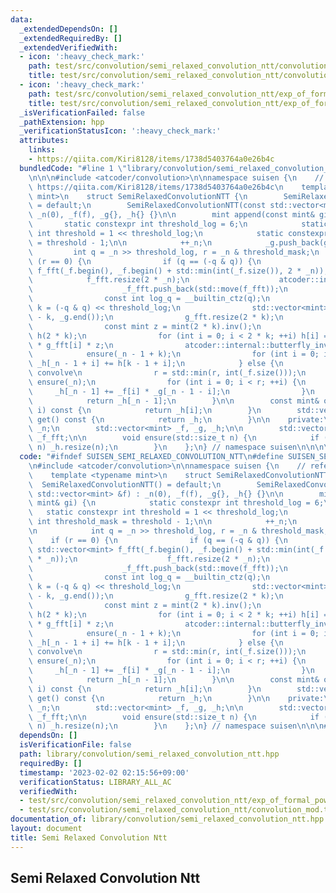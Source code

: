 ```yaml
---
data:
  _extendedDependsOn: []
  _extendedRequiredBy: []
  _extendedVerifiedWith:
  - icon: ':heavy_check_mark:'
    path: test/src/convolution/semi_relaxed_convolution_ntt/convolution_mod.test.cpp
    title: test/src/convolution/semi_relaxed_convolution_ntt/convolution_mod.test.cpp
  - icon: ':heavy_check_mark:'
    path: test/src/convolution/semi_relaxed_convolution_ntt/exp_of_formal_power_series.test.cpp
    title: test/src/convolution/semi_relaxed_convolution_ntt/exp_of_formal_power_series.test.cpp
  _isVerificationFailed: false
  _pathExtension: hpp
  _verificationStatusIcon: ':heavy_check_mark:'
  attributes:
    links:
    - https://qiita.com/Kiri8128/items/1738d5403764a0e26b4c
  bundledCode: "#line 1 \"library/convolution/semi_relaxed_convolution_ntt.hpp\"\n\
    \n\n\n#include <atcoder/convolution>\n\nnamespace suisen {\n    // reference:\
    \ https://qiita.com/Kiri8128/items/1738d5403764a0e26b4c\n    template <typename\
    \ mint>\n    struct SemiRelaxedConvolutionNTT {\n        SemiRelaxedConvolutionNTT()\
    \ = default;\n        SemiRelaxedConvolutionNTT(const std::vector<mint> &f) :\
    \ _n(0), _f(f), _g{}, _h{} {}\n\n        mint append(const mint& gi) {\n     \
    \       static constexpr int threshold_log = 6;\n            static constexpr\
    \ int threshold = 1 << threshold_log;\n            static constexpr int threshold_mask\
    \ = threshold - 1;\n\n            ++_n;\n            _g.push_back(gi);\n\n   \
    \         int q = _n >> threshold_log, r = _n & threshold_mask;\n            if\
    \ (r == 0) {\n                if (q == (-q & q)) {\n                    std::vector<mint>\
    \ f_fft(_f.begin(), _f.begin() + std::min(int(_f.size()), 2 * _n));\n        \
    \            f_fft.resize(2 * _n);\n                    atcoder::internal::butterfly(f_fft);\n\
    \                    _f_fft.push_back(std::move(f_fft));\n                }\n\
    \                const int log_q = __builtin_ctz(q);\n                const int\
    \ k = (-q & q) << threshold_log;\n                std::vector<mint> g_fft(_g.end()\
    \ - k, _g.end());\n                g_fft.resize(2 * k);\n                atcoder::internal::butterfly(g_fft);\n\
    \                const mint z = mint(2 * k).inv();\n                std::vector<mint>\
    \ h(2 * k);\n                for (int i = 0; i < 2 * k; ++i) h[i] = _f_fft[log_q][i]\
    \ * g_fft[i] * z;\n                atcoder::internal::butterfly_inv(h);\n    \
    \            ensure(_n - 1 + k);\n                for (int i = 0; i < k; ++i)\
    \ _h[_n - 1 + i] += h[k - 1 + i];\n            } else {\n                // naive\
    \ convolve\n                r = std::min(r, int(_f.size()));\n               \
    \ ensure(_n);\n                for (int i = 0; i < r; ++i) {\n               \
    \     _h[_n - 1] += _f[i] * _g[_n - 1 - i];\n                }\n            }\n\
    \            return _h[_n - 1];\n        }\n\n        const mint& operator[](int\
    \ i) const {\n            return _h[i];\n        }\n        std::vector<mint>\
    \ get() const {\n            return _h;\n        }\n\n    private:\n        int\
    \ _n;\n        std::vector<mint> _f, _g, _h;\n\n        std::vector<std::vector<mint>>\
    \ _f_fft;\n\n        void ensure(std::size_t n) {\n            if (_h.size() <\
    \ n) _h.resize(n);\n        }\n    };\n} // namespace suisen\n\n\n\n"
  code: "#ifndef SUISEN_SEMI_RELAXED_CONVOLUTION_NTT\n#define SUISEN_SEMI_RELAXED_CONVOLUTION_NTT\n\
    \n#include <atcoder/convolution>\n\nnamespace suisen {\n    // reference: https://qiita.com/Kiri8128/items/1738d5403764a0e26b4c\n\
    \    template <typename mint>\n    struct SemiRelaxedConvolutionNTT {\n      \
    \  SemiRelaxedConvolutionNTT() = default;\n        SemiRelaxedConvolutionNTT(const\
    \ std::vector<mint> &f) : _n(0), _f(f), _g{}, _h{} {}\n\n        mint append(const\
    \ mint& gi) {\n            static constexpr int threshold_log = 6;\n         \
    \   static constexpr int threshold = 1 << threshold_log;\n            static constexpr\
    \ int threshold_mask = threshold - 1;\n\n            ++_n;\n            _g.push_back(gi);\n\
    \n            int q = _n >> threshold_log, r = _n & threshold_mask;\n        \
    \    if (r == 0) {\n                if (q == (-q & q)) {\n                   \
    \ std::vector<mint> f_fft(_f.begin(), _f.begin() + std::min(int(_f.size()), 2\
    \ * _n));\n                    f_fft.resize(2 * _n);\n                    atcoder::internal::butterfly(f_fft);\n\
    \                    _f_fft.push_back(std::move(f_fft));\n                }\n\
    \                const int log_q = __builtin_ctz(q);\n                const int\
    \ k = (-q & q) << threshold_log;\n                std::vector<mint> g_fft(_g.end()\
    \ - k, _g.end());\n                g_fft.resize(2 * k);\n                atcoder::internal::butterfly(g_fft);\n\
    \                const mint z = mint(2 * k).inv();\n                std::vector<mint>\
    \ h(2 * k);\n                for (int i = 0; i < 2 * k; ++i) h[i] = _f_fft[log_q][i]\
    \ * g_fft[i] * z;\n                atcoder::internal::butterfly_inv(h);\n    \
    \            ensure(_n - 1 + k);\n                for (int i = 0; i < k; ++i)\
    \ _h[_n - 1 + i] += h[k - 1 + i];\n            } else {\n                // naive\
    \ convolve\n                r = std::min(r, int(_f.size()));\n               \
    \ ensure(_n);\n                for (int i = 0; i < r; ++i) {\n               \
    \     _h[_n - 1] += _f[i] * _g[_n - 1 - i];\n                }\n            }\n\
    \            return _h[_n - 1];\n        }\n\n        const mint& operator[](int\
    \ i) const {\n            return _h[i];\n        }\n        std::vector<mint>\
    \ get() const {\n            return _h;\n        }\n\n    private:\n        int\
    \ _n;\n        std::vector<mint> _f, _g, _h;\n\n        std::vector<std::vector<mint>>\
    \ _f_fft;\n\n        void ensure(std::size_t n) {\n            if (_h.size() <\
    \ n) _h.resize(n);\n        }\n    };\n} // namespace suisen\n\n\n#endif // SUISEN_SEMI_RELAXED_CONVOLUTION_NTT\n"
  dependsOn: []
  isVerificationFile: false
  path: library/convolution/semi_relaxed_convolution_ntt.hpp
  requiredBy: []
  timestamp: '2023-02-02 02:15:56+09:00'
  verificationStatus: LIBRARY_ALL_AC
  verifiedWith:
  - test/src/convolution/semi_relaxed_convolution_ntt/exp_of_formal_power_series.test.cpp
  - test/src/convolution/semi_relaxed_convolution_ntt/convolution_mod.test.cpp
documentation_of: library/convolution/semi_relaxed_convolution_ntt.hpp
layout: document
title: Semi Relaxed Convolution Ntt
---
```

## Semi Relaxed Convolution Ntt
